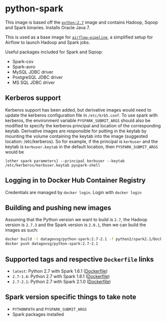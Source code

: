 # python-spark

This image is based off the [`python:2.7`](https://hub.docker.com/_/python/) image and
contains Hadoop, Sqoop and Spark binaries. Installs Oracle Java 7.

This is used as a base image for [`airflow-pipeline`](https://github.com/datagovsg/airflow-pipeline), a simplified setup for Airflow to launch Hadoop and Spark jobs.

Useful packages included for Spark and Sqoop:
- Spark-csv
- Spark-avro
- MySQL JDBC driver
- PostgreSQL JDBC driver
- MS SQL JDBC driver

## Kerberos support 
Kerberos support has been added, but derivative images would need to update the kerberos configuration file in `/etc/krb5.conf`. To use spark with kerberos, the 
environment variable `PYSPARK_SUBMIT_ARGS` should also be modified to specify the kerberos principal and location of the corresponding keytab. Derivative images 
are responsible for putting in the keytab by mounting the volume containing the keytab into the image (suggested location: /etc/kerberos). So for example, if 
the principal is `kerbuser` and the keytab is `kerbuser.keytab` in the default location, then `PYSPARK_SUBMIT_ARGS` would be 

`[other spark parameters] --principal kerbuser --keytab /etc/kerberos/kerbuser.keytab pyspark-shell`

## Logging in to Docker Hub Container Registry
Credentials are managed by `docker login`. Login with `docker login`

## Building and pushing new images
Assuming that the Python version we want to build is `2.7`, the Hadoop version is `2.7.3` and the Spark version is `2.0.1`, then we can build the images as such:

```bash
docker build -t datagovsg/python-spark:2.7-2.1 -f python2/spark2.1/Dockerfile .
docker push datagovsg/python-spark:2.7-2.1
```

## Supported tags and respective `Dockerfile` links

- `latest`: Python 2.7 with Spark 1.6.1 ([Dockerfile](Dockerfile))
- `2.7-1.6`: Python 2.7 with Spark 1.6.1 ([Dockerfile](Dockerfile))
- `2.7-2.1`: Python 2.7 with Spark 2.1.0 ([Dockerfile](Dockerfile))

## Spark version specific things to take note
- `PYTHONPATH` and `PYSPARK_SUBMIT_ARGS`
- Spark packages installed
